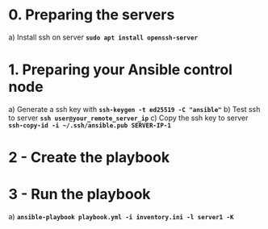 # 0. Preparing the servers
a) Install ssh on server **`sudo apt install openssh-server`**

# 1. Preparing your Ansible control node
a) Generate a ssh key with **`ssh-keygen -t ed25519 -C "ansible"`**
b) Test ssh to server **`ssh user@your_remote_server_ip`**
c) Copy the ssh key to server **`ssh-copy-id -i ~/.ssh/ansible.pub SERVER-IP-1`**

# 2 - Create the playbook 
# 3 - Run the playbook
a) **`ansible-playbook playbook.yml -i inventory.ini -l server1 -K`**

	
